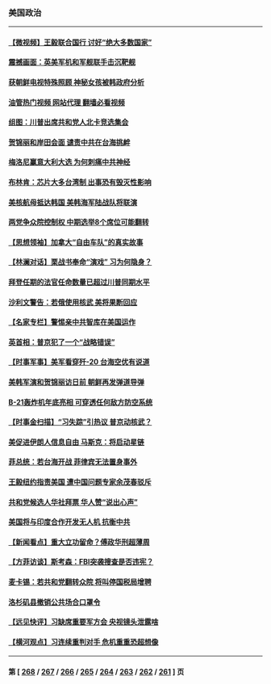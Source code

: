 ### 美国政治
---
#### [【微视频】王毅联合国行 讨好“绝大多数国家”](../../pages/ncid1078159/n13833075.md?09270445) 
#### [震撼画面：英美军机和军舰联手击沉靶舰](../../pages/ncid1078159/n13833109.md?09270445) 
#### [获朝鲜电视特殊照顾 神秘女孩被韩政府分析](../../pages/ncid1078159/n13833076.md?09270445) 
#### [油管热门视频 网站代理 翻墙必看视频](http://209.222.30.114:81/youtube.html?09270445)
#### [组图：川普出席共和党人北卡竞选集会](../../pages/ncid1078159/n13832912.md?09270445) 
#### [贺锦丽和岸田会面 谴责中共在台海挑衅](../../pages/ncid1078159/n13833009.md?09270445) 
#### [梅洛尼赢意大利大选 为何刺痛中共神经](../../pages/ncid1078159/n13833003.md?09270445) 
#### [布林肯：芯片大多台湾制 出事恐有毁灭性影响](../../pages/ncid1078159/n13832891.md?09270445) 
#### [美核航母抵达韩国 美韩海军陆战队将联演](../../pages/ncid1078159/n13832816.md?09270445) 
#### [两党争众院控制权 中期选举8个席位可能翻转](../../pages/ncid1078159/n13832557.md?09270445) 
#### [【思想领袖】加拿大“自由车队”的真实故事](../../pages/ncid1078159/n13816427.md?09270445) 
#### [【林澜对话】栗战书奉命“演戏” 习为何隐身？](../../pages/ncid1078159/n13832484.md?09270445) 
#### [拜登任期的法官任命数量已超过川普同期水平](../../pages/ncid1078159/n13832506.md?09270445) 
#### [沙利文警告：若俄使用核武 美将果断回应](../../pages/ncid1078159/n13832473.md?09270445) 
#### [【名家专栏】警惕亲中共智库在美国运作](../../pages/ncid1078159/n13832414.md?09270445) 
#### [英首相：普京犯了一个“战略错误”](../../pages/ncid1078159/n13832466.md?09270445) 
#### [【时事军事】美军看穿歼-20 台海空优有说道](../../pages/ncid1078159/n13832230.md?09270445) 
#### [美韩军演和贺锦丽访日前 朝鲜再发弹道导弹](../../pages/ncid1078159/n13832388.md?09270445) 
#### [B-21轰炸机年底亮相 可穿透任何敌方防空系统](../../pages/ncid1078159/n13830029.md?09270445) 
#### [【时事金扫描】“习失踪”引热议 普京动核武？](../../pages/ncid1078159/n13832116.md?09270445) 
#### [美促进伊朗人信息自由 马斯克：将启动星链](../../pages/ncid1078159/n13832084.md?09270445) 
#### [菲总统：若台海开战 菲律宾无法置身事外](../../pages/ncid1078159/n13832077.md?09270445) 
#### [王毅纽约指责美国 遭中国问题专家余茂春驳斥](../../pages/ncid1078159/n13831846.md?09270445) 
#### [共和党候选人华社拜票 华人赞“说出心声”](../../pages/ncid1078159/n13831735.md?09270445) 
#### [美国将与印度合作开发无人机 抗衡中共](../../pages/ncid1078159/n13831718.md?09270445) 
#### [【新闻看点】重大立功留命？傅政华刑超薄周](../../pages/ncid1078159/n13831596.md?09270445) 
#### [【方菲访谈】斯考森：FBI突袭搜查是否违宪？](../../pages/ncid1078159/n13831605.md?09270445) 
#### [麦卡锡：若共和党翻转众院 将叫停国税局增聘](../../pages/ncid1078159/n13831646.md?09270445) 
#### [洛杉矶县撤销公共场合口罩令](../../pages/ncid1078159/n13831649.md?09270445) 
#### [【远见快评】习缺席重要军方会 央视镜头泄露啥](../../pages/ncid1078159/n13831601.md?09270445) 
#### [【横河观点】习连续重判对手 危机重重恐超想像](../../pages/ncid1078159/n13831586.md?09270445) 

---
#### 第 [ [268](./268.md?09270445) / [267](./267.md?09270445) / [266](./266.md?09270445) / [265](./265.md?09270445) / [264](./264.md?09270445) / [263](./263.md?09270445) / [262](./262.md?09270445) / [261](./261.md?09270445) ] 页
